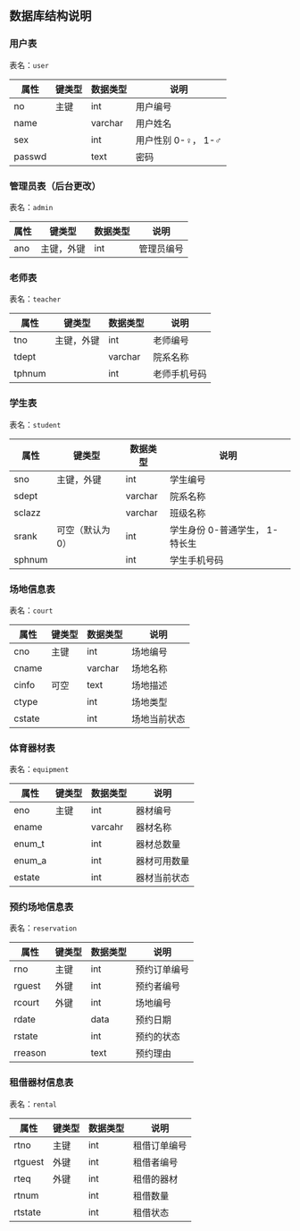 ## 数据库结构说明

### 用户表

表名：`user`

| 属性     | 键类型 | 数据类型    | 说明            |
| ------ | --- | ------- | ------------- |
| no     | 主键  | int     | 用户编号          |
| name   |     | varchar | 用户姓名          |
| sex    |     | int     | 用户性别 0-♀， 1-♂ |
| passwd |     | text    | 密码            |

### 管理员表（后台更改）

表名：`admin`

| 属性  | 键类型   | 数据类型 | 说明    |
| --- | ----- | ---- | ----- |
| ano | 主键，外键 | int  | 管理员编号 |

### 老师表

表名：`teacher`

| 属性     | 键类型   | 数据类型    | 说明     |
| ------ | ----- | ------- | ------ |
| tno    | 主键，外键 | int     | 老师编号   |
| tdept  |       | varchar | 院系名称   |
| tphnum |       | int     | 老师手机号码 |

### 学生表

表名：`student`

| 属性     | 键类型      | 数据类型    | 说明                 |
| ------ | -------- | ------- | ------------------ |
| sno    | 主键，外键    | int     | 学生编号               |
| sdept  |          | varchar | 院系名称               |
| sclazz |          | varchar | 班级名称               |
| srank  | 可空（默认为0） | int     | 学生身份 0-普通学生， 1-特长生 |
| sphnum |          | int     | 学生手机号码             |

### 场地信息表

表名：`court`

| 属性     | 键类型 | 数据类型    | 说明     |
| ------ | --- | ------- | ------ |
| cno    | 主键  | int     | 场地编号   |
| cname  |     | varchar | 场地名称   |
| cinfo  | 可空  | text    | 场地描述   |
| ctype  |     | int     | 场地类型   |
| cstate |     | int     | 场地当前状态 |

### 体育器材表

表名：`equipment`

| 属性     | 键类型 | 数据类型    | 说明     |
| ------ | --- | ------- | ------ |
| eno    | 主键  | int     | 器材编号   |
| ename  |     | varcahr | 器材名称   |
| enum_t |     | int     | 器材总数量  |
| enum_a |     | int     | 器材可用数量 |
| estate |     | int     | 器材当前状态 |

### 预约场地信息表

表名：`reservation`

| 属性      | 键类型 | 数据类型 | 说明     |
| ------- | --- | ---- | ------ |
| rno     | 主键  | int  | 预约订单编号 |
| rguest  | 外键  | int  | 预约者编号  |
| rcourt  | 外键  | int  | 场地编号   |
| rdate   |     | data | 预约日期   |
| rstate  |     | int  | 预约的状态  |
| rreason |     | text | 预约理由   |

### 租借器材信息表

表名：`rental`

| 属性      | 键类型 | 数据类型 | 说明     |
| ------- | --- | ---- | ------ |
| rtno    | 主键  | int  | 租借订单编号 |
| rtguest | 外键  | int  | 租借者编号  |
| rteq    | 外键  | int  | 租借的器材  |
| rtnum   |     | int  | 租借数量   |
| rtstate |     | int  | 租借状态   |
